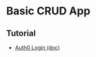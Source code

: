 # Basic CRUD App

## Tutorial

- [Auth0 Login (doc)](https://auth0.com/docs/quickstart/spa/react/01-login)

